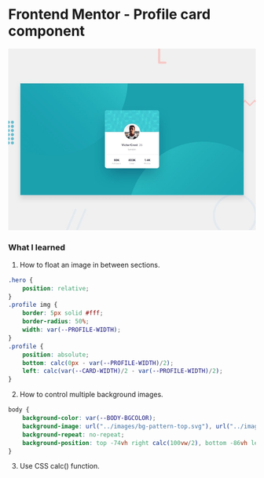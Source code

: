 # Frontend Mentor - Profile card component

![Design preview for the Profile card component coding challenge](./design/desktop-preview.jpg)

### What I learned
1. How to float an image in between sections.
```css
.hero {
    position: relative;
}
.profile img {
    border: 5px solid #fff;
    border-radius: 50%;
    width: var(--PROFILE-WIDTH);
}
.profile {
    position: absolute;
    bottom: calc(0px - var(--PROFILE-WIDTH)/2);
    left: calc(var(--CARD-WIDTH)/2 - var(--PROFILE-WIDTH)/2);
}
```

2. How to control multiple background images.
```css
body {
    background-color: var(--BODY-BGCOLOR);
    background-image: url("../images/bg-pattern-top.svg"), url("../images/bg-pattern-bottom.svg");
    background-repeat: no-repeat;
    background-position: top -74vh right calc(100vw/2), bottom -86vh left calc(100vw/2);
}
```

3. Use CSS calc() function.